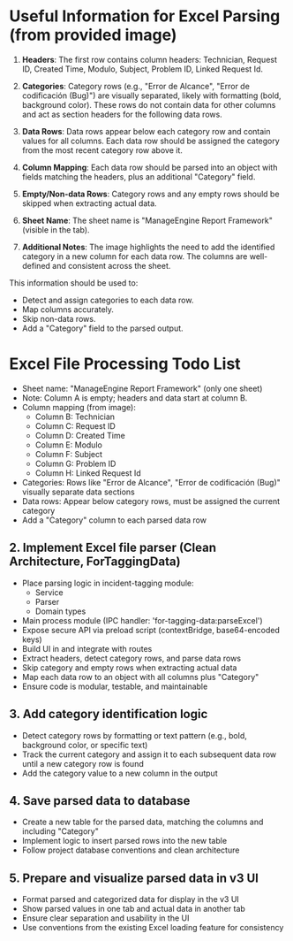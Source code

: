 # Useful Information for Excel Parsing (from provided image)

1. **Headers**: The first row contains column headers: Technician, Request ID, Created Time, Modulo, Subject, Problem ID, Linked Request Id.

2. **Categories**: Category rows (e.g., "Error de Alcance", "Error de codificación (Bug)") are visually separated, likely with formatting (bold, background color). These rows do not contain data for other columns and act as section headers for the following data rows.

3. **Data Rows**: Data rows appear below each category row and contain values for all columns. Each data row should be assigned the category from the most recent category row above it.

4. **Column Mapping**: Each data row should be parsed into an object with fields matching the headers, plus an additional "Category" field.

5. **Empty/Non-data Rows**: Category rows and any empty rows should be skipped when extracting actual data.

6. **Sheet Name**: The sheet name is "ManageEngine Report Framework" (visible in the tab).

7. **Additional Notes**: The image highlights the need to add the identified category in a new column for each data row. The columns are well-defined and consistent across the sheet.

This information should be used to:
- Detect and assign categories to each data row.
- Map columns accurately.
- Skip non-data rows.
- Add a "Category" field to the parsed output.
# Excel File Processing Todo List

- Sheet name: "ManageEngine Report Framework" (only one sheet)
- Note: Column A is empty; headers and data start at column B.
- Column mapping (from image):
	- Column B: Technician
	- Column C: Request ID
	- Column D: Created Time
	- Column E: Modulo
	- Column F: Subject
	- Column G: Problem ID
	- Column H: Linked Request Id
- Categories: Rows like "Error de Alcance", "Error de codificación (Bug)" visually separate data sections
- Data rows: Appear below category rows, must be assigned the current category
- Add a "Category" column to each parsed data row


## 2. Implement Excel file parser (Clean Architecture, ForTaggingData)
- Place parsing logic in incident-tagging module:
	- Service
	- Parser
	- Domain types
- Main process module (IPC handler: 'for-tagging-data:parseExcel')
- Expose secure API via preload script (contextBridge, base64-encoded keys)
- Build UI in and integrate with routes
- Extract headers, detect category rows, and parse data rows
- Skip category and empty rows when extracting actual data
- Map each data row to an object with all columns plus "Category"
- Ensure code is modular, testable, and maintainable

## 3. Add category identification logic
- Detect category rows by formatting or text pattern (e.g., bold, background color, or specific text)
- Track the current category and assign it to each subsequent data row until a new category row is found
- Add the category value to a new column in the output

## 4. Save parsed data to database
- Create a new table for the parsed data, matching the columns and including "Category"
- Implement logic to insert parsed rows into the new table
- Follow project database conventions and clean architecture

## 5. Prepare and visualize parsed data in v3 UI
- Format parsed and categorized data for display in the v3 UI
- Show parsed values in one tab and actual data in another tab
- Ensure clear separation and usability in the UI
- Use conventions from the existing Excel loading feature for consistency
